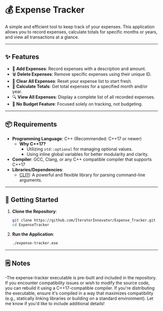 # 💰 Expense Tracker

A simple and efficient tool to keep track of your expenses. This application allows you to record expenses, calculate totals for specific months or years, and view all transactions at a glance.

---

## ✨ Features

- 📄 **Add Expenses**: Record expenses with a description and amount.
- 🗑️ **Delete Expenses**: Remove specific expenses using their unique ID.
- 🔄 **Clear All Expenses**: Reset your expense list to start fresh.
- 📆 **Calculate Totals**: Get total expenses for a specified month and/or year.
- 🔍 **View All Expenses**: Display a complete list of all recorded expenses.
- 🚫 **No Budget Feature**: Focused solely on tracking, not budgeting.

---

## 📦 Requirements

- **Programming Language**: C++ (Recommended: C++17 or newer)
  - **Why C++17?**
    - Utilizing `std::optional` for managing optional values.
    - Using inline global variables for better modularity and clarity.
- **Compiler**: GCC, Clang, or any C++ compatible compiler that supports C++17
- **Libraries/Dependencies**:
  - [CLI11](https://github.com/CLIUtils/CLI11): A powerful and flexible library for parsing command-line arguments.

---

## 🚀 Getting Started

1. **Clone the Repository**:
   ```bash
   git clone https://github.com/IteratorInnovator/Expense_Tracker.git
   cd ExpenseTracker

2. **Run the Application**:
   ```bash
   ./expense-tracker.exe
---

## 🗒️ Notes

-The expense-tracker executable is pre-built and included in the repository. If you encounter compatibility issues or wish to modify the source code, you can rebuild it using a C++17-compatible compiler. If you're distributing the executable, ensure it's compiled in a way that maximizes compatibility (e.g., statically linking libraries or building on a standard environment). Let me know if you'd like to include additional details!
